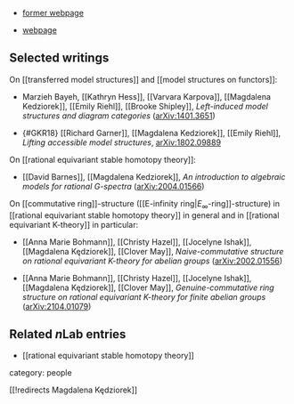 
* [former webpage](http://maths.dept.shef.ac.uk/maths/staff_info_447.html)

* [webpage](http://people.epfl.ch/magdalena.kedziorek)

## Selected writings

On [[transferred model structures]] and [[model structures on functors]]:

* Marzieh Bayeh, [[Kathryn Hess]], [[Varvara Karpova]], [[Magdalena Kedziorek]], [[Emily Riehl]], [[Brooke Shipley]], _Left-induced model structures and diagram categories_ ([arXiv:1401.3651](http://arxiv.org/abs/1401.3651))

* {#GKR18} [[Richard Garner]], [[Magdalena Kedziorek]], [[Emily Riehl]], _Lifting accessible model structures_, [arXiv:1802.09889](https://arxiv.org/abs/1802.09889)




On [[rational equivariant stable homotopy theory]]:

* [[David Barnes]], [[Magdalena Kedziorek]], _An introduction to algebraic models for rational G-spectra_ ([arXiv:2004.01566](https://arxiv.org/abs/2004.01566))

On [[commutative ring]]-structure ([[E-infinity ring|$E_\infty$-ring]]-structure) in [[rational equivariant stable homotopy theory]] in general and in [[rational equivariant K-theory]] in particular:

* [[Anna Marie Bohmann]], [[Christy Hazel]], [[Jocelyne Ishak]], [[Magdalena Kędziorek]], [[Clover May]], *Naive-commutative structure on rational equivariant K-theory for abelian groups* ([arXiv:2002.01556](https://arxiv.org/abs/2002.01556))

* [[Anna Marie Bohmann]], [[Christy Hazel]], [[Jocelyne Ishak]], [[Magdalena Kędziorek]], [[Clover May]], *Genuine-commutative ring structure on rational equivariant K-theory for finite abelian groups* ([arXiv:2104.01079](https://arxiv.org/abs/2104.01079))



## Related $n$Lab entries

* [[rational equivariant stable homotopy theory]]

category: people

[[!redirects Magdalena Kędziorek]]